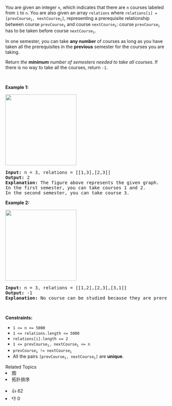 <p>You are given an integer <code>n</code>, which indicates that there are <code>n</code> courses labeled from <code>1</code> to <code>n</code>. You are also given an array <code>relations</code> where <code>relations[i] = [prevCourse<sub>i</sub>, nextCourse<sub>i</sub>]</code>, representing a prerequisite relationship between course <code>prevCourse<sub>i</sub></code> and course <code>nextCourse<sub>i</sub></code>: course <code>prevCourse<sub>i</sub></code> has to be taken before course <code>nextCourse<sub>i</sub></code>.</p>

<p>In one semester, you can take <strong>any number</strong> of courses as long as you have taken all the prerequisites in the <strong>previous</strong> semester for the courses you are taking.</p>

<p>Return <em>the <strong>minimum</strong> number of semesters needed to take all courses</em>. If there is no way to take all the courses, return <code>-1</code>.</p>

<p>&nbsp;</p> 
<p><strong class="example">Example 1:</strong></p> 
<img alt="" src="https://assets.leetcode.com/uploads/2021/02/24/course1graph.jpg" style="width: 222px; height: 222px;" /> 
<pre>
<strong>Input:</strong> n = 3, relations = [[1,3],[2,3]]
<strong>Output:</strong> 2
<strong>Explanation:</strong> The figure above represents the given graph.
In the first semester, you can take courses 1 and 2.
In the second semester, you can take course 3.
</pre>

<p><strong class="example">Example 2:</strong></p> 
<img alt="" src="https://assets.leetcode.com/uploads/2021/02/24/course2graph.jpg" style="width: 222px; height: 222px;" /> 
<pre>
<strong>Input:</strong> n = 3, relations = [[1,2],[2,3],[3,1]]
<strong>Output:</strong> -1
<strong>Explanation:</strong> No course can be studied because they are prerequisites of each other.
</pre>

<p>&nbsp;</p> 
<p><strong>Constraints:</strong></p>

<ul> 
 <li><code>1 &lt;= n &lt;= 5000</code></li> 
 <li><code>1 &lt;= relations.length &lt;= 5000</code></li> 
 <li><code>relations[i].length == 2</code></li> 
 <li><code>1 &lt;= prevCourse<sub>i</sub>, nextCourse<sub>i</sub> &lt;= n</code></li> 
 <li><code>prevCourse<sub>i</sub> != nextCourse<sub>i</sub></code></li> 
 <li>All the pairs <code>[prevCourse<sub>i</sub>, nextCourse<sub>i</sub>]</code> are <strong>unique</strong>.</li> 
</ul>

<div><div>Related Topics</div><div><li>图</li><li>拓扑排序</li></div></div><br><div><li>👍 62</li><li>👎 0</li></div>